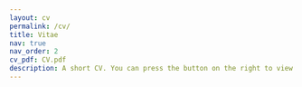 ```yaml
---
layout: cv
permalink: /cv/
title: Vitae
nav: true
nav_order: 2
cv_pdf: CV.pdf
description: A short CV. You can press the button on the right to view a full one.
---
```

